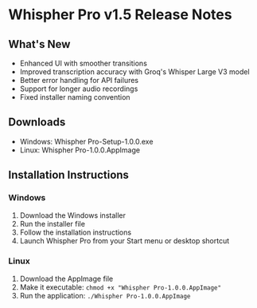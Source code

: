 # Whispher Pro v1.5 Release Notes

## What's New
- Enhanced UI with smoother transitions
- Improved transcription accuracy with Groq's Whisper Large V3 model
- Better error handling for API failures
- Support for longer audio recordings
- Fixed installer naming convention

## Downloads
- Windows: Whispher Pro-Setup-1.0.0.exe
- Linux: Whispher Pro-1.0.0.AppImage

## Installation Instructions

### Windows
1. Download the Windows installer
2. Run the installer file
3. Follow the installation instructions
4. Launch Whispher Pro from your Start menu or desktop shortcut

### Linux
1. Download the AppImage file
2. Make it executable: `chmod +x "Whispher Pro-1.0.0.AppImage"`
3. Run the application: `./Whispher Pro-1.0.0.AppImage`